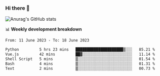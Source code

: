 ### Hi there 👋
![Anurag's GitHub stats](https://github-readme-stats.vercel.app/api?username=jami1024&show_icons=true&theme=radical)

📊 **Weekly development breakdown**
<!--START_SECTION:waka-->

```txt
From: 11 June 2023 - To: 18 June 2023

Python         5 hrs 23 mins   █████████████████████▒░░░   85.21 %
Vue.js         42 mins         ██▓░░░░░░░░░░░░░░░░░░░░░░   11.14 %
Shell Script   5 mins          ▒░░░░░░░░░░░░░░░░░░░░░░░░   01.54 %
Bash           4 mins          ▒░░░░░░░░░░░░░░░░░░░░░░░░   01.31 %
Text           2 mins          ▒░░░░░░░░░░░░░░░░░░░░░░░░   00.73 %
```

<!--END_SECTION:waka-->
<!--
**jami1024/jami1024** is a ✨ _special_ ✨ repository because its `README.md` (this file) appears on your GitHub profile.

Here are some ideas to get you started:

- 🔭 I’m currently working on ...
- 🌱 I’m currently learning ...
- 👯 I’m looking to collaborate on ...
- 🤔 I’m looking for help with ...
- 💬 Ask me about ...
- 📫 How to reach me: ...
- 😄 Pronouns: ...
- ⚡ Fun fact: ...
-->
